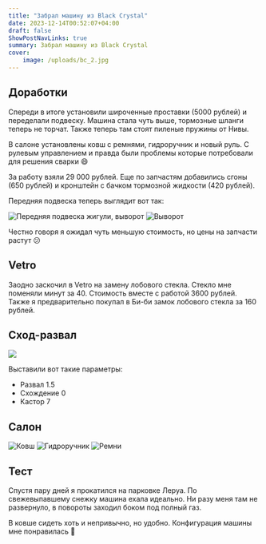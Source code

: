 ```yaml
---
title: "Забрал машину из Black Crystal"
date: 2023-12-14T00:52:07+04:00
draft: false
ShowPostNavLinks: true
summary: Забрал машину из Black Crystal
cover:
    image: /uploads/bc_2.jpg
---
```



## Доработки

Спереди в итоге установили широченные проставки (5000 рублей) и переделали подвеску. Машина стала чуть выше, тормозные шланги теперь не торчат. Также теперь там стоят пиленые пружины от Нивы.

В салоне установлены ковш с ремнями, гидроручник и новый руль. С рулевым управлением и правда были проблемы которые потребовали для решения сварки 😄

За работу взяли 29 000 рублей. Еще по запчастям добавились сгоны (650 рублей) и кронштейн с бачком тормозной жидкости (420 рублей).

Передняя подвеска теперь выглядит вот так:

![Передняя подвеска жигули, выворот](/uploads/front_suspension.jpg)
![Выворот](/uploads/bc_1.jpg)


Честно говоря я ожидал чуть меньшую стоимость, но цены на запчасти растут 😕

## Vetro

Заодно заскочил в Vetro на замену лобового стекла. Стекло мне поменяли минут за 40. Стоимость вместе с работой 3600 рублей. Также я предварительно покупал в Би-би замок лобового стекла за 160 рублей.

## Сход-развал

![](/uploads/bc_3.jpg)

Выставили вот такие параметры:

- Развал 1.5
- Схождение 0
- Кастор 7

## Салон

![Ковш](/uploads/bc_4.jpg)
![Гидроручник](/uploads/bc_5.jpg)
![Ремни](/uploads/bc_6.jpg)

## Тест

Спустя пару дней я прокатился на парковке Леруа. По свежевыпавшему снежку машина ехала идеально. Ни разу меня там не развернуло, в повороты заходил боком под полный газ.

В ковше сидеть хоть и непривычно, но удобно. Конфигурация машины мне понравилась 🙂
